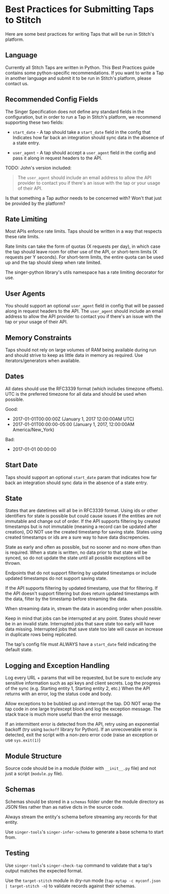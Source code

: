 Best Practices for Submitting Taps to Stitch
============================================

Here are some best practices for writing Taps that will be run in Stitch's platform.

Language
--------

Currently all Stitch Taps are written in Python. This Best Practices guide
contains some python-specific recommendations. If you want to write a Tap
in another language and submit it to be run in Stitch's platform, please
contact us.

Recommended Config Fields
-------------------------

The Singer Specification does not define any standard fields in the
configuration, but in order to run a Tap in Stitch's platform, we
recommend supporting these two fields:

* `start_date` - A tap should take a `start_date` field in the config that
  Indicates how far back an integration should sync data in the absence of
  a state entry.

* `user_agent` - A tap should accept a `user_agent` field in the config and pass it along in request headers to the API.

TODO: John's version included:

> The `user_agent` should include an email address to allow the API
> provider to contact you if there's an issue with the tap or your usage
> of their API.

Is that something a Tap author needs to be concerned with? Won't that just be provided by the platform?

Rate Limiting
-------------

Most APIs enforce rate limits. Taps should be written in a way that respects these rate limits.

Rate limits can take the form of quotas (X requests per day), in which case the tap should leave
room for other use of the API, or short-term limits (X requests per Y seconds). For short-term
limits, the entire quota can be used up and the tap should sleep when rate limited.

The singer-python library's utils namespace has a rate limiting decorator for use.

User Agents
-----------

You should support an optional `user_agent` field in config that will be passed along in request
headers to the API. The `user_agent` should include an email address to allow the API provider to
contact you if there's an issue with the tap or your usage of their API.

Memory Constraints
------------------

Taps should not rely on large volumes of RAM being available during run and should strive to keep
as little data in memory as required. Use iterators/generators when available.


Dates
-----

All dates should use the RFC3339 format (which includes timezone offsets). UTC is the preferred
timezone for all data and should be used when possible.

Good:
 - 2017-01-01T00:00:00Z (January 1, 2017 12:00:00AM UTC)
 - 2017-01-01T00:00:00-05:00 (January 1, 2017, 12:00:00AM America/New_York)

Bad:
 - 2017-01-01 00:00:00


Start Date
----------

Taps should support an optional `start_date` param that indicates how far back an integration
should sync data in the absence of a state entry.


State
-----

States that are datetimes will all be in RFC3339 format. Using ids or other identifiers for state
is possible but could cause issues if the entities are not immutable and change out of order. If
the API supports filtering by created timestamps but is not immutable (meaning a record can be
updated after creation), DO NOT use the created timestamp for saving state. States using created
timestamps or ids are a sure way to have data discrepencies.

State as early and often as possible, but no sooner and no more often than is required. When a
state is written, no data prior to that state will be synced, so do not update the state until all
possible exceptions will be thrown.

Endpoints that do not support filtering by updated timestamps or include updated timestamps do not
support saving state.

If the API supports filtering by updated timestamp, use that for filtering. If the API doesn't
support filtering but does return updated timestamps with the data, filter by the timestamp before
streaming the data.

When streaming data in, stream the data in ascending order when possible.

Keep in mind that jobs can be interrupted at any point. States should never be in an invalid
state. Interrupted jobs that save state too early will have data missing. Interrupted jobs that
save state too late will cause an increase in duplicate rows being replicated.

The tap's config file must ALWAYS have a `start_date` field indicating the default state.


Logging and Exception Handling
------------------------------

Log every URL + params that will be requested, but be sure to exclude any sensitive information
such as api keys and client secrets. Log the progress of the sync (e.g. Starting entity 1,
Starting entity 2, etc.) When the API returns with an error, log the status code and body.

Allow exceptions to be bubbled up and interrupt the tap. DO NOT wrap the tap code in one large
try/except block and log the exception message. The stack trace is much more useful than the error
message.

If an intermittent error is detected from the API, retry using an exponential backoff (try using
`backoff` library for Python). If an unrecoverable error is detected, exit the script with a
non-zero error code (raise an exception or use `sys.exit(1)`)


Module Structure
----------------

Source code should be in a module (folder with `__init__.py` file) and not just a script (`module.py`
file).


Schemas
-------

Schemas should be stored in a `schemas` folder under the module directory as JSON files rather than
as native dicts in the source code.

Always stream the entity's schema before streaming any records for that entity.

Use `singer-tools`'s `singer-infer-schema` to generate a base schema to start from.


Testing
-------

Use `singer-tools`'s `singer-check-tap` command to validate that a tap's output matches the expected
format.

Use the `target-stitch` module in dry-run mode (`tap-mytap -c myconf.json | target-stitch -n`) to
validate records against their schemas.
